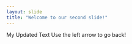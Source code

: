 ```yaml
---
layout: slide
title: "Welcome to our second slide!"
---
```

My Updated Text
Use the left arrow to go back!
